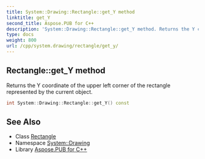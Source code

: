 ```yaml
---
title: System::Drawing::Rectangle::get_Y method
linktitle: get_Y
second_title: Aspose.PUB for C++
description: 'System::Drawing::Rectangle::get_Y method. Returns the Y coordinate of the upper left corner of the rectangle represented by the current object in C++.'
type: docs
weight: 800
url: /cpp/system.drawing/rectangle/get_y/
---
```

## Rectangle::get_Y method


Returns the Y coordinate of the upper left corner of the rectangle represented by the current object.

```cpp
int System::Drawing::Rectangle::get_Y() const
```

## See Also

* Class [Rectangle](../)
* Namespace [System::Drawing](../../)
* Library [Aspose.PUB for C++](../../../)
